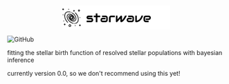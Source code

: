 <p align="center">
  <img src="starwave/logo.png" alt="logo" width="250" align="center">
</p>

![GitHub](https://img.shields.io/github/license/vedantchandra/starwave)

fitting the stellar birth function of resolved stellar populations with bayesian inference

currently version 0.0, so we don't recommend using this yet!
